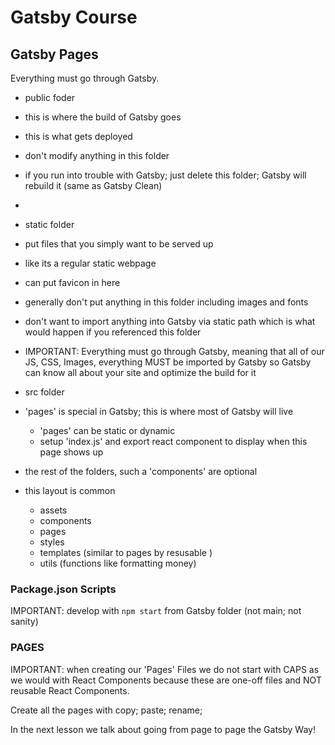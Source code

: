 # Gatsby Course

## Gatsby Pages

Everything must go through Gatsby.

- public foder
- this is where the build of Gatsby goes
- this is what gets deployed
- don't modify anything in this folder
- if you run into trouble with Gatsby; just delete this folder; Gatsby will rebuild it (same as Gatsby Clean)
- 

- static folder
- put files that you simply want to be served up
- like its a regular static webpage
- can put favicon in here
- generally don't put anything in this folder including images and fonts
- don't want to import anything into Gatsby via static path which is what would happen if you referenced this folder
- IMPORTANT: Everything must go through Gatsby, meaning that all of our JS, CSS, Images, everything MUST be imported by Gatsby so Gatsby can know all about your site and optimize the build for it


- src folder
- 'pages' is special in Gatsby; this is where most of Gatsby will live
  - 'pages' can be static or dynamic
  - setup 'index.js' and export react component to display when this page shows up
- the rest of the folders, such a 'components' are optional
- this layout is common
  - assets
  - components
  - pages
  - styles
  - templates (similar to pages by resusable )
  - utils (functions like formatting money)

### Package.json Scripts

IMPORTANT: develop with `npm start` from Gatsby folder (not main; not sanity)

### PAGES

IMPORTANT: when creating our 'Pages' Files we do not start with CAPS as we would with React Components because these are one-off files and NOT reusable React Components.

Create all the pages with copy; paste; rename;

In the next lesson we talk about going from page to page the Gatsby Way!

